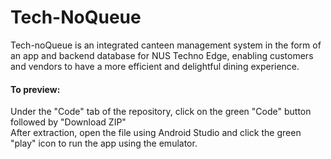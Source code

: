 # Tech-NoQueue
Tech-noQueue is an integrated canteen management system in the form of an app and backend database for NUS Techno Edge, enabling customers and vendors to have a
more efficient and delightful dining experience.

#### To preview: <br/>
Under the "Code" tab of the repository, click on the green "Code" button followed by "Download ZIP" <br/>
After extraction, open the file using Android Studio and click the green "play" icon to run the app using the emulator.
